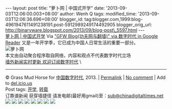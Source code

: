 --- layout: post title: "萝卜网 | 中国式开学" date:
'2013-09-03T12:06:00.003+08:00' author: Wenh Q tags: modified\_time:
'2013-09-03T12:06:36.696+08:00' blogger\_id:
tag:blogger.com,1999:blog-4961947611491238191.post-5912989249174492905
blogger\_orig\_url:
http://binaryware.blogspot.com/2013/09/blog-post\_5597.html ---
[\
萝卜网 |
中国式开学](http://feedproxy.google.com/~r/chinagfwblog/~3/_AF21Av0RcU/)
Via ["GFW Blog(功夫网与翻墙)" via 数字时代 in Google
Reader](https://www.blogger.com/blogger.g?blogID=4961947611491238191&pli=1)
又是一年开学季，它已成为中国人日常生活的重要一部分。\
![萝卜网](http://h.90g.org/files/2013/09/02/6c46116a51552204d36a7bb9a96cbc3b.jpg)\
本文由自动聚合程序取自网络，内容和观点不代表数字时代立场\
[墙外新闻实时更新 欢迎订阅数字时代](http://eepurl.com/mstlf) \

* * * * *

© Grass Mud Horse for
[中国数字时代](http://chinadigitaltimes.net/chinese), 2013. |
[Permalink](http://chinadigitaltimes.net/chinese/2013/09/%E8%90%9D%E5%8D%9C%E7%BD%91-%E4%B8%AD%E5%9B%BD%E5%BC%8F%E5%BC%80%E5%AD%A6/)
| [No
comment](http://chinadigitaltimes.net/chinese/2013/09/%E8%90%9D%E5%8D%9C%E7%BD%91-%E4%B8%AD%E5%9B%BD%E5%BC%8F%E5%BC%80%E5%AD%A6/#comments)
| Add to
[del.icio.us](http://del.icio.us/post?url=http://chinadigitaltimes.net/chinese/2013/09/%E8%90%9D%E5%8D%9C%E7%BD%91-%E4%B8%AD%E5%9B%BD%E5%BC%8F%E5%BC%80%E5%AD%A6/&title=%E8%90%9D%E5%8D%9C%E7%BD%91%20%7C%20%E4%B8%AD%E5%9B%BD%E5%BC%8F%E5%BC%80%E5%AD%A6)
\
 Post tags:
[开学](http://chinadigitaltimes.net/chinese/tag/%E5%BC%80%E5%AD%A6/?category=10466),
[转载](http://chinadigitaltimes.net/chinese/tag/%E8%BD%AC%E8%BD%BD/?category=10466)\
 订靠谱新闻 获穿墙捷径
请发电邮(最好用gmail)至：sub@chinadigitaltimes.net\
[![](http://feeds.feedburner.com/~ff/chinagfwblog?d=yIl2AUoC8zA)](http://feeds.feedburner.com/~ff/chinagfwblog?a=_AF21Av0RcU:K9TIqUG_9to:yIl2AUoC8zA)
[![](http://feeds.feedburner.com/~ff/chinagfwblog?i=_AF21Av0RcU:K9TIqUG_9to:-BTjWOF_DHI)](http://feeds.feedburner.com/~ff/chinagfwblog?a=_AF21Av0RcU:K9TIqUG_9to:-BTjWOF_DHI)
[![](http://feeds.feedburner.com/~ff/chinagfwblog?i=_AF21Av0RcU:K9TIqUG_9to:F7zBnMyn0Lo)](http://feeds.feedburner.com/~ff/chinagfwblog?a=_AF21Av0RcU:K9TIqUG_9to:F7zBnMyn0Lo)
[![](http://feeds.feedburner.com/~ff/chinagfwblog?i=_AF21Av0RcU:K9TIqUG_9to:V_sGLiPBpWU)](http://feeds.feedburner.com/~ff/chinagfwblog?a=_AF21Av0RcU:K9TIqUG_9to:V_sGLiPBpWU)
[![](http://feeds.feedburner.com/~ff/chinagfwblog?d=qj6IDK7rITs)](http://feeds.feedburner.com/~ff/chinagfwblog?a=_AF21Av0RcU:K9TIqUG_9to:qj6IDK7rITs)
[![](http://feeds.feedburner.com/~ff/chinagfwblog?d=l6gmwiTKsz0)](http://feeds.f%20%20%20eedburner.com/~ff/chinagfwblog?a=_AF21Av0RcU:K9TIqUG_9to:l6gmwiTKsz0)
[![](http://feeds.feedburner.com/~ff/chinagfwblog?i=_AF21Av0RcU:K9TIqUG_9to:gIN9vFwOqvQ)](http://feeds.feedburner.com/~ff/chinagfwblog?a=_AF21Av0RcU:K9TIqUG_9to:gIN9vFwOqvQ)
[![](http://feeds.feedburner.com/~ff/chinagfwblog?d=TzevzKxY174)](http://feeds.feedburner.com/~ff/chinagfwblog?a=_AF21Av0RcU:K9TIqUG_9to:TzevzKxY174)
